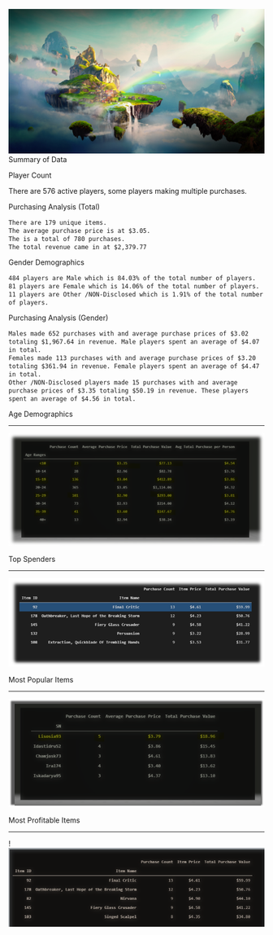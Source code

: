 ![Fantasy](Images/Game_Fantasy.png)
Summary of Data

Player Count

  There are 576 active players, some players making multiple purchases. 

Purchasing Analysis (Total)

 	There are 179 unique items.
 	The average purchase price is at $3.05.
 	The is a total of 780 purchases.
 	The total revenue came in at $2,379.77

Gender Demographics

 	484 players are Male which is 84.03% of the total number of players.
 	81 players are Female which is 14.06% of the total number of players.
 	11 players are Other /NON-Disclosed which is 1.91% of the total number of players.

Purchasing Analysis (Gender)

 	Males made 652 purchases with and average purchase prices of $3.02 totaling $1,967.64 in revenue. Male players spent an average of $4.07 in total.
 	Females made 113 purchases with and average purchase prices of $3.20 totaling $361.94 in revenue. Female players spent an average of $4.47 in total.
 	Other /NON-Disclosed players made 15 purchases with and average purchase prices of $3.35 totaling $50.19 in revenue. These players spent an average of $4.56 in total.
 
Age Demographics
________________________________________________
  ![AGE_DEMO](Images/Age_DEMO.png)

Top Spenders
_________________________________________________
  ![AGE_DEMO](Images/Most_Pop_item.png)

Most Popular Items
__________________________________________________
  ![AGE_DEMO](Images/Top_spenders.png)
  
 Most Profitable Items 
  ________________________________________________
  !![AGE_DEMO](Images/Profit.PNG)
